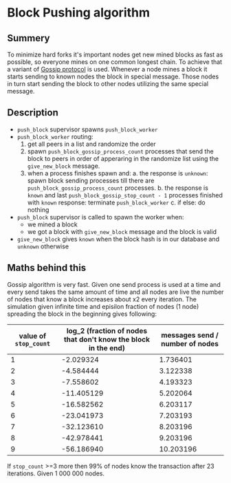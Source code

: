 # Block Pushing algorithm

## Summery

To minimize hard forks it's important nodes get new mined blocks as fast as possible, so everyone mines on one common longest chain. To achieve that a variant of [Gossip protocol](https://en.wikipedia.org/wiki/Gossip_protocol) is used. Whenever a node mines a block it starts sending to known nodes the block in special message. Those nodes in turn start sending the block to other nodes utilizing the same special message.

## Description

- `push_block` supervisor spawns `push_block_worker`
- `push_block_worker` routing:
  1. get all peers in a list and randomize the order
  2. spawn `push_block_gossip_process_count` processes that send the block to peers in order of apperaring in the randomize list using the `give_new_block` message.
  3. when a process finishes spawn and:
    a. the response is `unknown`: spawn block sending processes till there are `push_block_gossip_process_count` processes.
    b. the response is `known` and last `push_block_gossip_stop_count - 1` processes finished with `known` response: terminate `push_block_worker`
    c. if else: do nothing
- `push_block` supervisor is called to spawn the worker when:
  - we mined a block
  - we got a block with `give_new_block` message and the block is valid
- `give_new_block` gives `known` when the block hash is in our database and `unknown` otherwise

## Maths behind this

Gossip algorithm is very fast. Given one send process is used at a time and every send takes the same amount of time and all nodes are live the number of nodes that know a block increases about x2 every iteration. The simulation given infinite time and episilon fraction of nodes (1 node) spreading the block in the beginning gives following:

| value of `stop_count` | log\_2 (fraction of nodes that don't know the block in the end) | messages send / number of nodes |
| --- | --- | --- |
| 1 | -2.029324 | 1.736401 |
| 2 | -4.584444 | 3.122338 |
| 3 | -7.558602 | 4.193323 |
| 4 | -11.405129 | 5.202064 |
| 5 | -16.582562 | 6.203117 |
| 6 | -23.041973 | 7.203193 |
| 7 | -32.123610 | 8.203196 |
| 8 | -42.978441 | 9.203196 |
| 9 | -56.186940 | 10.203196 |

If `stop_count` >=3 more then 99% of nodes know the transaction after 23 iterations. Given 1 000 000 nodes.

